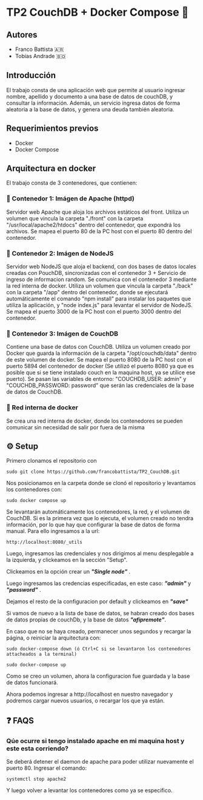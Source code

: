 # TP2 CouchDB + Docker Compose 📘 

## Autores
- Franco Battista 🇦🇷
- Tobias Andrade 🇧🇴

## Introducción
El trabajo consta de una aplicación web que permite al usuario ingresar nombre, apellido y documento a una base de datos de couchDB, y consultar la información. Además, un servicio ingresa 
datos de forma aleatoria a la base de datos, y genera una deuda también aleatoria.


## Requerimientos previos
- Docker
- Docker Compose

## Arquitectura en docker

El trabajo consta de 3 contenedores, que contienen:
### 🐳 Contenedor 1: Imágen de Apache (httpd)
Servidor web Apache que aloja los archivos estáticos del front. Utiliza un volumen que vincula la carpeta "./front" con la carpeta "/usr/local/apache2/htdocs" dentro del contenedor, que expondrá los archivos. 
Se mapea el puerto 80 de la PC host con el puerto 80 dentro del contenedor.
### 🐳 Contenedor 2: Imágen de NodeJS
Servidor web NodeJS que aloja el backend, con dos bases de datos locales creadas con PouchDB, sincronizadas con el contenedor 3 + Servicio de ingreso de informacion random. 
Se comunica con el contenedor 3 mediante la red interna de docker. Utiliza un volumen que vincula la carpeta "./back" con la carpeta "/app" dentro del contenedor, donde se ejecutará automáticamente el comando "npm install" para instalar los paquetes que utiliza la aplicación, y "node index.js" para 
levantar el servidor de NodeJS. Se mapea el puerto 3000 de la PC host con el puerto 3000 dentro del contenedor.
### 🐳 Contenedor 3: Imágen de CouchDB
Contiene una base de datos con CouchDB. Utiliza un volumen creado por Docker que guarda la información de la carpeta "/opt/couchdb/data" dentro de este volumen de docker. Se mapea el puerto 8080 de la PC host con el puerto 
5894 del contenedor de docker (Se utilizó el puerto 8080 ya que es posible que si se tiene instalado couch en la maquina host, ya se utilice ese puerto). Se pasan las variables de entorno: "COUCHDB_USER: admin"
y "COUCHDB_PASSWORD: password" que serán las credenciales de la base de datos de CouchDB.
### 🐳 Red interna de docker
Se crea una red interna de docker, donde los contenedores se pueden comunicar sin necesidad de salir por fuera de la misma

## ⚙️ Setup

Primero clonamos el repositorio con 

```
sudo git clone https://github.com/francobattista/TP2_CouchDB.git
```

Nos posicionamos en la carpeta donde se clonó el repositorio y levantamos los contenedores con:

```
sudo docker compose up
```

Se levantarán automáticamente los contenedores, la red, y el volumen de CouchDB. Si es la primera vez que lo ejecuta, el volumen creado no tendra información, por lo que hay que configurar la base de datos de 
forma manual. Para ello ingresamos a la url:

```
http://localhost:8080/_utils
```

Luego, ingresamos las credenciales y nos dirigimos al menu desplegable a la izquierda, y clickeamos en la sección "Setup". 

Clickeamos en la opción crear un ***"Single node"*** .

Luego ingresamos las credencias especificadas, en este caso: ***"admin"*** y ***"password"*** . 

Dejamos el resto de la configuracion por default y clickeamos en ***"save"***

Si vamos de nuevo a la lista de base de datos, se habran creado dos bases de datos propias de couchDb, y la base de datos ***"afipremote"***.

En caso que no se haya creado, permanecer unos segundos y recargar la página, o reiniciar la arquitectura con:

```
sudo docker-compose down (ó Ctrl+C si se levantaron los contenedores attacheados a la terminal)
```

```
sudo docker-compose up
```

Como se creo un volumen, ahora la configuracion fue guardada y la base de datos funcionará.

Ahora podemos ingresar a http://localhost en nuestro navegador y podremos cargar nuevos usuarios, o recargar los que ya están.


## ❓ FAQS 

### Qúe ocurre si tengo instalado apache en mi maquina host y este esta corriendo?

Se deberá detener el daemon de apache para poder utilizar nuevamente el puerto 80. Ingresar el comando: 

```
systemctl stop apache2
```

Y luego volver a levantar los contenedores como ya se especifico.
